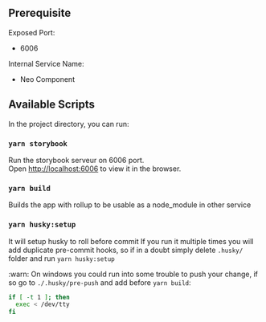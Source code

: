 ## Prerequisite

Exposed Port:

-   6006

Internal Service Name:

-   Neo Component

## Available Scripts

In the project directory, you can run:

### `yarn storybook`

Run the storybook serveur on 6006 port.\
Open [http://localhost:6006](http://localhost:6006) to view it in the browser.

### `yarn build`

Builds the app with rollup to be usable as a node_module in other service

### `yarn husky:setup`

It will setup husky to roll before commit
If you run it multiple times you will add duplicate pre-commit hooks, so if in a doubt simply delete `.husky/` folder and run `yarn husky:setup`

:warn: On windows you could run into some trouble to push your change, if so go to `./.husky/pre-push` and add before `yarn build`:

```bash
if [ -t 1 ]; then
  exec < /dev/tty
fi
```
